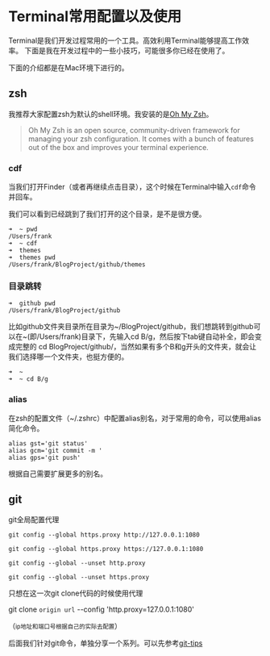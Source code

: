 # Terminal常用配置以及使用
Terminal是我们开发过程常用的一个工具。高效利用Terminal能够提高工作效率。
下面是我在开发过程中的一些小技巧，可能很多你已经在使用了。

下面的介绍都是在Mac环境下进行的。

## zsh
我推荐大家配置zsh为默认的shell环境。我安装的是[Oh My Zsh](https://github.com/robbyrussell/oh-my-zsh)。

> Oh My Zsh is an open source, community-driven framework for managing your zsh configuration. It comes with a bunch of features out of the box and improves your terminal experience.

### cdf
当我们打开Finder（或者再继续点击目录），这个时候在Terminal中输入`cdf`命令并回车。

我们可以看到已经跳到了我们打开的这个目录，是不是很方便。
```
➜  ~ pwd
/Users/frank
➜  ~ cdf
➜  themes 
➜  themes pwd
/Users/frank/BlogProject/github/themes
```

### 目录跳转
```
➜  github pwd
/Users/frank/BlogProject/github
```
比如github文件夹目录所在目录为~/BlogProject/github，我们想跳转到github可以在~(即/Users/frank)目录下，先输入cd B/g，然后按下tab键自动补全，即会变成完整的 cd BlogProject/github/，当然如果有多个B和g开头的文件夹，就会让我们选择哪一个文件夹，也挺方便的。
```
➜  ~ 
➜  ~ cd B/g 
```

### alias
在zsh的配置文件（~/.zshrc）中配置alias别名，对于常用的命令，可以使用alias简化命令。

```
alias gst='git status'
alias gcm='git commit -m '
alias gps='git push'
```

根据自己需要扩展更多的别名。

## git
git全局配置代理

```
git config --global https.proxy http://127.0.0.1:1080

git config --global https.proxy https://127.0.0.1:1080

git config --global --unset http.proxy

git config --global --unset https.proxy
```

只想在这一次git clone代码的时候使用代理

git clone `origin url` --config 'http.proxy=127.0.0.1:1080'

（<small>ip地址和端口号根据自己的实际去配置</small>）

后面我们针对git命令，单独分享一个系列。可以先参考[git-tips](https://github.com/521xueweihan/git-tips)







